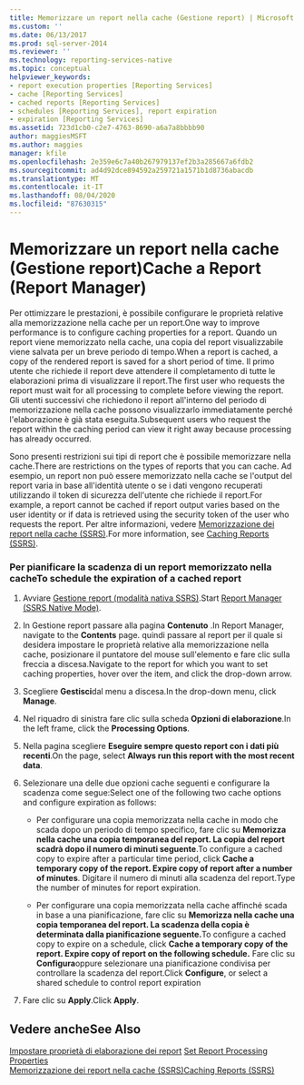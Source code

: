 ```yaml
---
title: Memorizzare un report nella cache (Gestione report) | Microsoft Docs
ms.custom: ''
ms.date: 06/13/2017
ms.prod: sql-server-2014
ms.reviewer: ''
ms.technology: reporting-services-native
ms.topic: conceptual
helpviewer_keywords:
- report execution properties [Reporting Services]
- cache [Reporting Services]
- cached reports [Reporting Services]
- schedules [Reporting Services], report expiration
- expiration [Reporting Services]
ms.assetid: 723d1cb0-c2e7-4763-8690-a6a7a8bbbb90
author: maggiesMSFT
ms.author: maggies
manager: kfile
ms.openlocfilehash: 2e359e6c7a40b267979137ef2b3a285667a6fdb2
ms.sourcegitcommit: ad4d92dce894592a259721a1571b1d8736abacdb
ms.translationtype: MT
ms.contentlocale: it-IT
ms.lasthandoff: 08/04/2020
ms.locfileid: "87630315"
---
```

# <a name="cache-a-report-report-manager"></a><span data-ttu-id="f7a40-102">Memorizzare un report nella cache (Gestione report)</span><span class="sxs-lookup"><span data-stu-id="f7a40-102">Cache a Report (Report Manager)</span></span>
  <span data-ttu-id="f7a40-103">Per ottimizzare le prestazioni, è possibile configurare le proprietà relative alla memorizzazione nella cache per un report.</span><span class="sxs-lookup"><span data-stu-id="f7a40-103">One way to improve performance is to configure caching properties for a report.</span></span> <span data-ttu-id="f7a40-104">Quando un report viene memorizzato nella cache, una copia del report visualizzabile viene salvata per un breve periodo di tempo.</span><span class="sxs-lookup"><span data-stu-id="f7a40-104">When a report is cached, a copy of the rendered report is saved for a short period of time.</span></span> <span data-ttu-id="f7a40-105">Il primo utente che richiede il report deve attendere il completamento di tutte le elaborazioni prima di visualizzare il report.</span><span class="sxs-lookup"><span data-stu-id="f7a40-105">The first user who requests the report must wait for all processing to complete before viewing the report.</span></span> <span data-ttu-id="f7a40-106">Gli utenti successivi che richiedono il report all'interno del periodo di memorizzazione nella cache possono visualizzarlo immediatamente perché l'elaborazione è già stata eseguita.</span><span class="sxs-lookup"><span data-stu-id="f7a40-106">Subsequent users who request the report within the caching period can view it right away because processing has already occurred.</span></span>  
  
 <span data-ttu-id="f7a40-107">Sono presenti restrizioni sui tipi di report che è possibile memorizzare nella cache.</span><span class="sxs-lookup"><span data-stu-id="f7a40-107">There are restrictions on the types of reports that you can cache.</span></span> <span data-ttu-id="f7a40-108">Ad esempio, un report non può essere memorizzato nella cache se l'output del report varia in base all'identità utente o se i dati vengono recuperati utilizzando il token di sicurezza dell'utente che richiede il report.</span><span class="sxs-lookup"><span data-stu-id="f7a40-108">For example, a report cannot be cached if report output varies based on the user identity or if data is retrieved using the security token of the user who requests the report.</span></span> <span data-ttu-id="f7a40-109">Per altre informazioni, vedere [Memorizzazione dei report nella cache &#40;SSRS&#41;](caching-reports-ssrs.md).</span><span class="sxs-lookup"><span data-stu-id="f7a40-109">For more information, see [Caching Reports &#40;SSRS&#41;](caching-reports-ssrs.md).</span></span>  
  
### <a name="to-schedule-the-expiration-of-a-cached-report"></a><span data-ttu-id="f7a40-110">Per pianificare la scadenza di un report memorizzato nella cache</span><span class="sxs-lookup"><span data-stu-id="f7a40-110">To schedule the expiration of a cached report</span></span>  
  
1.  <span data-ttu-id="f7a40-111">Avviare [Gestione report &#40;modalità nativa SSRS&#41;](../report-manager-ssrs-native-mode.md).</span><span class="sxs-lookup"><span data-stu-id="f7a40-111">Start [Report Manager  &#40;SSRS Native Mode&#41;](../report-manager-ssrs-native-mode.md).</span></span>  
  
2.  <span data-ttu-id="f7a40-112">In Gestione report passare alla pagina **Contenuto** .</span><span class="sxs-lookup"><span data-stu-id="f7a40-112">In Report Manager, navigate to the **Contents** page.</span></span> <span data-ttu-id="f7a40-113">quindi passare al report per il quale si desidera impostare le proprietà relative alla memorizzazione nella cache, posizionare il puntatore del mouse sull'elemento e fare clic sulla freccia a discesa.</span><span class="sxs-lookup"><span data-stu-id="f7a40-113">Navigate to the report for which you want to set caching properties, hover over the item, and click the drop-down arrow.</span></span>  
  
3.  <span data-ttu-id="f7a40-114">Scegliere **Gestisci**dal menu a discesa.</span><span class="sxs-lookup"><span data-stu-id="f7a40-114">In the drop-down menu, click **Manage**.</span></span>  
  
4.  <span data-ttu-id="f7a40-115">Nel riquadro di sinistra fare clic sulla scheda **Opzioni di elaborazione**.</span><span class="sxs-lookup"><span data-stu-id="f7a40-115">In the left frame, click the **Processing Options**.</span></span>  
  
5.  <span data-ttu-id="f7a40-116">Nella pagina scegliere **Eseguire sempre questo report con i dati più recenti**.</span><span class="sxs-lookup"><span data-stu-id="f7a40-116">On the page, select **Always run this report with the most recent data**.</span></span>  
  
6.  <span data-ttu-id="f7a40-117">Selezionare una delle due opzioni cache seguenti e configurare la scadenza come segue:</span><span class="sxs-lookup"><span data-stu-id="f7a40-117">Select one of the following two cache options and configure expiration as follows:</span></span>  
  
    -   <span data-ttu-id="f7a40-118">Per configurare una copia memorizzata nella cache in modo che scada dopo un periodo di tempo specifico, fare clic su **Memorizza nella cache una copia temporanea del report. La copia del report scadrà dopo il numero di minuti seguente**.</span><span class="sxs-lookup"><span data-stu-id="f7a40-118">To configure a cached copy to expire after a particular time period, click **Cache a temporary copy of the report. Expire copy of report after a number of minutes**.</span></span> <span data-ttu-id="f7a40-119">Digitare il numero di minuti alla scadenza del report.</span><span class="sxs-lookup"><span data-stu-id="f7a40-119">Type the number of minutes for report expiration.</span></span>  
  
    -   <span data-ttu-id="f7a40-120">Per configurare una copia memorizzata nella cache affinché scada in base a una pianificazione, fare clic su **Memorizza nella cache una copia temporanea del report. La scadenza della copia è determinata dalla pianificazione seguente.**</span><span class="sxs-lookup"><span data-stu-id="f7a40-120">To configure a cached copy to expire on a schedule, click **Cache a temporary copy of the report. Expire copy of report on the following schedule.**</span></span> <span data-ttu-id="f7a40-121">Fare clic su **Configura**oppure selezionare una pianificazione condivisa per controllare la scadenza del report.</span><span class="sxs-lookup"><span data-stu-id="f7a40-121">Click **Configure**, or select a shared schedule to control report expiration</span></span>  
  
7.  <span data-ttu-id="f7a40-122">Fare clic su **Apply**.</span><span class="sxs-lookup"><span data-stu-id="f7a40-122">Click **Apply**.</span></span>  
  
## <a name="see-also"></a><span data-ttu-id="f7a40-123">Vedere anche</span><span class="sxs-lookup"><span data-stu-id="f7a40-123">See Also</span></span>  
 <span data-ttu-id="f7a40-124">[Impostare proprietà di elaborazione dei report](set-report-processing-properties.md) </span><span class="sxs-lookup"><span data-stu-id="f7a40-124">[Set Report Processing Properties](set-report-processing-properties.md) </span></span>  
 [<span data-ttu-id="f7a40-125">Memorizzazione dei report nella cache &#40;SSRS&#41;</span><span class="sxs-lookup"><span data-stu-id="f7a40-125">Caching Reports &#40;SSRS&#41;</span></span>](caching-reports-ssrs.md)  
  
  
